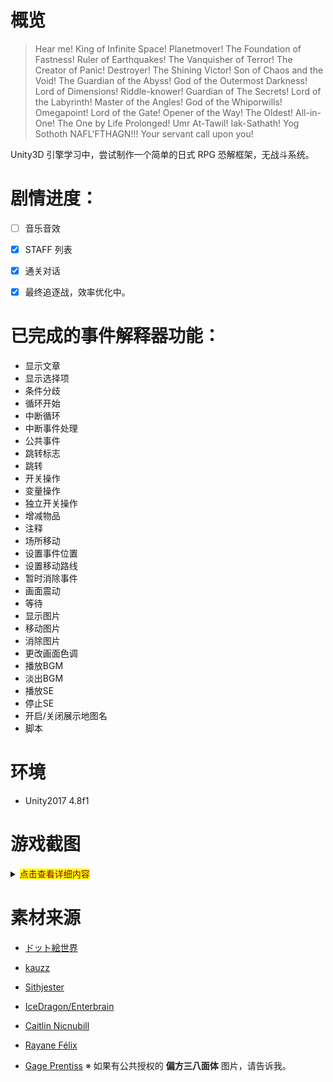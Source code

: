 # 概览

> Hear me! King of Infinite Space! Planetmover! The Foundation of Fastness! Ruler of Earthquakes! The Vanquisher of Terror! The Creator of Panic! Destroyer! The Shining Victor! Son of Chaos and the Void! The Guardian of the Abyss! God of the Outermost Darkness! Lord of Dimensions! Riddle-knower! Guardian of The Secrets! Lord of the Labyrinth! Master of the Angles! God of the Whiporwills! Omegapoint! Lord of the Gate! Opener of the Way! The Oldest! All-in-One! The One by Life Prolonged! Umr At-Tawil! Iak-Sathath! Yog Sothoth NAFL'FTHAGN!!! Your servant call upon you!

Unity3D 引擎学习中，尝试制作一个简单的日式 RPG 恐解框架，无战斗系统。

# 剧情进度：

- [ ] 音乐音效

- [x] STAFF 列表

- [x] 通关对话

- [x] 最终追逐战，效率优化中。

# 已完成的事件解释器功能：

- 显示文章
- 显示选择项
- 条件分歧
- 循环开始
- 中断循环
- 中断事件处理
- 公共事件
- 跳转标志
- 跳转
- 开关操作
- 变量操作
- 独立开关操作
- 增减物品
- 注释
- 场所移动
- 设置事件位置
- 设置移动路线
- 暂时消除事件
- 画面震动
- 等待
- 显示图片
- 移动图片
- 消除图片
- 更改画面色调
- 播放BGM
- 淡出BGM
- 播放SE
- 停止SE
- 开启/关闭展示地图名
- 脚本

# 环境

- Unity2017 4.8f1

# 游戏截图

<details>
<summary><mark><font color=darkred>点击查看详细内容</font></mark></summary>

![截图](./doc/img/1.png)

![截图](./doc/img/2.png)

![截图](./doc/img/3.png)

![截图](./doc/img/4.png)

![截图](./doc/img/5.png)

![截图](./doc/img/6.png)

</details>

# 素材来源

- [ドット絵世界](http://yms.main.jp/dotartworld/index.html)

- [kauzz](https://kauzzresources.wordpress.com/)

- [Sithjester](http://untamed.wild-refuge.net/rmxpresources.php)

- [IceDragon/Enterbrain](http://forums.rpgmakerweb.com/index.php?/user/36-icedragon/)

- [Caitlin Nicnubill](http://nicnubill.deviantart.com/)

- [Rayane Félix](https://opengameart.org/content/rpg-terrains)

- [Gage Prentiss](http://www.hplhs.org/images/dart/hod/prentisstrap.jpg) ※ 如果有公共授权的 **偏方三八面体** 图片，请告诉我。
